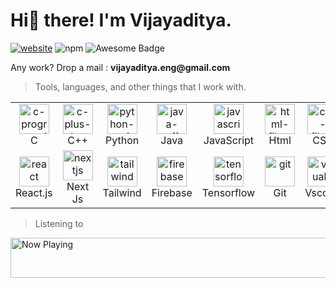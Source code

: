 <h1>Hi👋 there! I'm Vijayaditya.</h1>

[![website](https://img.shields.io/badge/website-informational)](https://vijayaditya-source.vercel.app/)
![npm](https://img.shields.io/npm/v/vijayaditya?logo=npm&label=vijayaditya&labelColor=%23FAFAFA&color=%23CC3534)
<img src="https://cdn.rawgit.com/sindresorhus/awesome/d7305f38d29fed78fa85652e3a63e154dd8e8829/media/badge.svg" alt="Awesome Badge"/>

<p>Any work? Drop a mail : <b>vijayaditya.eng@gmail.com</b></p>

> Tools, languages, and other things that I work with.

<table>
  <tr>
    <td align="center" width="96">
      <a href="#Vijayadityaraj-source">
        <img width="48" height="48" src="https://img.icons8.com/fluency/48/c-programming.png" alt="c-programming"/>
      </a>
      <br>C
    </td>
     <td align="center" width="96">
      <a href="#Vijayadityaraj-source">
        <img width="48" height="48" src="https://img.icons8.com/color/48/c-plus-plus-logo.png" alt="c-plus-plus-logo"/>
      </a>
      <br>C++
    </td>
    <td align="center" width="96">
      <a href="#Vijayadityaraj-source">
        <img width="48" height="48" src="https://img.icons8.com/color/48/python--v1.png" alt="python--v1"/>
      </a>
      <br>Python
    </td>
    <td align="center" width="96">
      <a href="#Vijayadityaraj-source">
        <img width="48" height="48" src="https://img.icons8.com/color/48/java-coffee-cup-logo.png" alt="java-coffee-cup-logo"/>
      </a>
      <br>Java
    </td>
    <td align="center" width="96">
      <a href="#Vijayadityaraj-source">
        <img width="48" height="48" src="https://img.icons8.com/pulsar-color/48/javascript.png" alt="javascript"/>
      </a>
      <br>JavaScript
    </td>
    <td align="center" width="96">
      <a href="#Vijayadityaraj-source">
        <img width="48" height="48" src="https://img.icons8.com/color/48/html-5--v1.png" alt="html-filetype"/>
      </a>
      <br>Html
    </td>
    <td align="center" width="96">
      <a href="#Vijayadityaraj-source">
        <img width="48" height="48" src="https://img.icons8.com/ios/50/ffffff/css-filetype.png" alt="css-filetype"/>
      </a>
      <br>CSS
    </td>
    <td align="center" width="96">
      <a href="#Vijayadityaraj-source">
        <img width="48" height="48" src="https://img.icons8.com/ios/50/ffffff/express-js.png" alt="express-js"/>
      </a>
      <br>Express.js
    </td>
   <tr>
  </tr>
    <td align="center" width="96">
      <a href="#Vijayadityaraj-source">
        <img width="48" height="48" src="https://img.icons8.com/officel/80/react.png" alt="react"/>
      </a>
      <br>React.js
    </td>
    <td align="center" width="96">
      <a href="#Vijayadityaraj-source">
        <img width="48" height="48" src="https://img.icons8.com/fluency/48/nextjs.png" alt="nextjs"/>
      </a>
      <br>Next Js
    </td>
    <td align="center" width="96">
      <a href="#Vijayadityaraj-source">
        <img width="48" height="48" src="https://img.icons8.com/fluency/48/tailwind_css.png" alt="tailwind-css"/>
      </a>
      <br>Tailwind
    </td>   
    <td align="center" width="96">
      <a href="#Vijayadityaraj-source">
        <img width="48" height="48" src="https://img.icons8.com/color/48/firebase.png" alt="firebase"/>
      </a>
      <br>Firebase
    </td>   
    <td align="center" width="96">
      <a href="#Vijayadityaraj-source">
        <img width="48" height="48" src="https://img.icons8.com/color/48/tensorflow.png" alt="tensorflow"/>
      </a>
      <br>Tensorflow
    </td>
    <td align="center" width="96">
      <a href="#Vijayadityaraj-source">
        <img width="48" height="48" src="https://img.icons8.com/color/48/git.png" alt="git"/>
      </a>
      <br>Git
    </td>
    <td align="center" width="96">
      <a href="#Vijayadityaraj-source">
        <img width="48" height="48" src="https://img.icons8.com/fluency/48/visual-studio.png" alt="visual-studio"/>
      </a>
      <br>Vscode
    </td>
  </tr>
</table>

> Listening to
<a href="https://now-playing-spotify-server.vercel.app/now-playing?open">
    <img src="https://now-playing-spotify-server.vercel.app/now-playing" width="512" height="64" alt="Now Playing">
</a>
